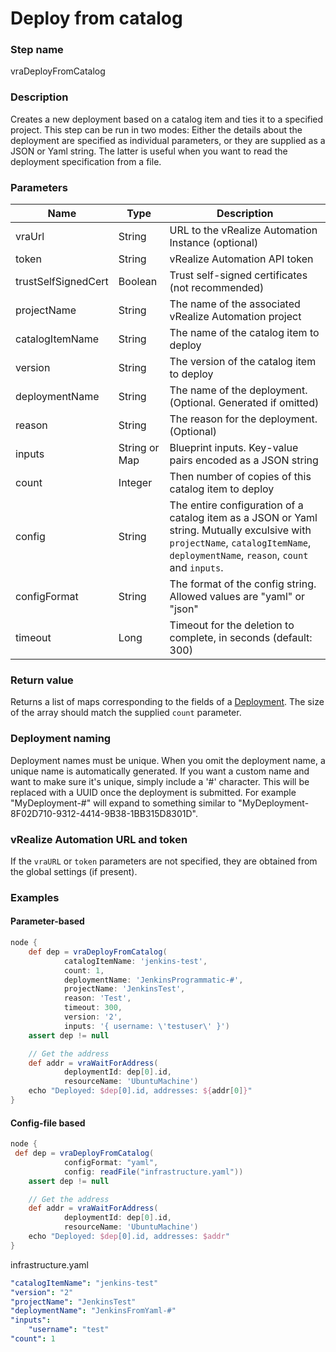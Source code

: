 # Deploy from catalog

### Step name
vraDeployFromCatalog

### Description
Creates a new deployment based on a catalog item and ties it to a specified project.
This step can be run in two modes: Either the details about the deployment are specified as 
individual parameters, or they are supplied as a JSON or Yaml string. The latter is
useful when you want to read the deployment specification from a file. 

### Parameters
| Name | Type | Description |
|------|------|-------------|
| vraUrl | String | URL to the vRealize Automation Instance (optional) |
| token | String | vRealize Automation API token |
| trustSelfSignedCert | Boolean | Trust self-signed certificates (not recommended) |
| projectName | String | The name of the associated vRealize Automation project |
| catalogItemName | String | The name of the catalog item to deploy |
| version | String | The version of the catalog item to deploy |
| deploymentName | String | The name of the deployment. (Optional. Generated if omitted) |
| reason | String | The reason for the deployment. (Optional)
| inputs | String or Map | Blueprint inputs. Key-value pairs encoded as a JSON string | 
| count | Integer | Then number of copies of this catalog item to deploy |
| config | String | The entire configuration of a catalog item as a JSON or Yaml string. Mutually exculsive with ```projectName```, ```catalogItemName```, ```deploymentName```, ```reason```, ```count``` and ```inputs```.
| configFormat | String | The format of the config string. Allowed values are "yaml" or "json" |
| timeout | Long | Timeout for the deletion to complete, in seconds (default: 300) |

### Return value
Returns a list of maps corresponding to the fields of a [Deployment](https://prydin.github.io/vrealize-automation-plugin-for-jenkins/apidocs/com/vmware/vra/jenkinsplugin/model/catalog/Deployment.html). 
The size of the array should match the supplied ```count``` parameter.

### Deployment naming
Deployment names must be unique. When you omit the deployment name, a unique name is automatically generated. If you want
a custom name and want to make sure it's unique, simply include a '#' character. This will be replaced with a UUID once
the deployment is submitted. For example "MyDeployment-#" will expand to something similar to "MyDeployment-8F02D710-9312-4414-9B38-1BB315D8301D".

### vRealize Automation URL and token
If the ```vraURL``` or ```token``` parameters are not specified, they are obtained from the 
global settings (if present).

### Examples

#### Parameter-based

```groovy
node {
    def dep = vraDeployFromCatalog(
            catalogItemName: 'jenkins-test',
            count: 1,
            deploymentName: 'JenkinsProgrammatic-#',
            projectName: 'JenkinsTest',
            reason: 'Test',
            timeout: 300,
            version: '2',
            inputs: '{ username: \'testuser\' }')
    assert dep != null

    // Get the address
    def addr = vraWaitForAddress(
            deploymentId: dep[0].id,
            resourceName: 'UbuntuMachine')
    echo "Deployed: $dep[0].id, addresses: ${addr[0]}"
}
```

#### Config-file based

```groovy
node {
 def dep = vraDeployFromCatalog(
            configFormat: "yaml",
            config: readFile("infrastructure.yaml"))
    assert dep != null

    // Get the address
    def addr = vraWaitForAddress(
            deploymentId: dep[0].id,
            resourceName: 'UbuntuMachine')
    echo "Deployed: $dep[0].id, addresses: $addr"
}
```

infrastructure.yaml
```yaml
"catalogItemName": "jenkins-test"
"version": "2"
"projectName": "JenkinsTest"
"deploymentName": "JenkinsFromYaml-#"
"inputs": 
    "username": "test"
"count": 1
```
